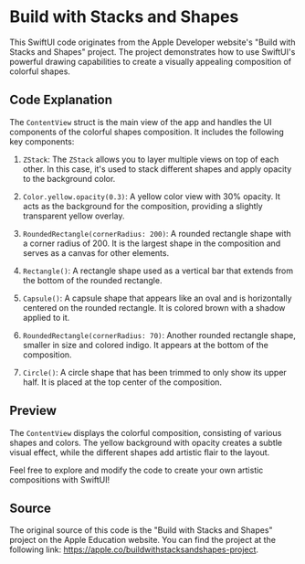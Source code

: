 # Build with Stacks and Shapes

This SwiftUI code originates from the Apple Developer website's "Build with Stacks and Shapes" project. The project demonstrates how to use SwiftUI's powerful drawing capabilities to create a visually appealing composition of colorful shapes.

## Code Explanation

The `ContentView` struct is the main view of the app and handles the UI components of the colorful shapes composition. It includes the following key components:

1.  `ZStack`: The `ZStack` allows you to layer multiple views on top of each other. In this case, it's used to stack different shapes and apply opacity to the background color.

2.  `Color.yellow.opacity(0.3)`: A yellow color view with 30% opacity. It acts as the background for the composition, providing a slightly transparent yellow overlay.

3.  `RoundedRectangle(cornerRadius: 200)`: A rounded rectangle shape with a corner radius of 200. It is the largest shape in the composition and serves as a canvas for other elements.

4.  `Rectangle()`: A rectangle shape used as a vertical bar that extends from the bottom of the rounded rectangle.

5.  `Capsule()`: A capsule shape that appears like an oval and is horizontally centered on the rounded rectangle. It is colored brown with a shadow applied to it.

6.  `RoundedRectangle(cornerRadius: 70)`: Another rounded rectangle shape, smaller in size and colored indigo. It appears at the bottom of the composition.

7.  `Circle()`: A circle shape that has been trimmed to only show its upper half. It is placed at the top center of the composition.

## Preview

The `ContentView` displays the colorful composition, consisting of various shapes and colors. The yellow background with opacity creates a subtle visual effect, while the different shapes add artistic flair to the layout.

Feel free to explore and modify the code to create your own artistic compositions with SwiftUI!

## Source

The original source of this code is the "Build with Stacks and Shapes" project on the Apple Education website. You can find the project at the following link: <https://apple.co/buildwithstacksandshapes-project>.
